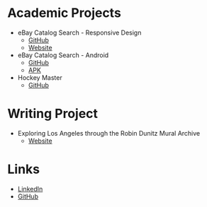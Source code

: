 # Academic Projects
- eBay Catalog Search - Responsive Design
    - [GitHub](https://github.com/slhsxcmy/cs571/tree/master/hw8-client)
    - [Website](http://hw8-client-cs571su2020.wl.r.appspot.com/)
- eBay Catalog Search - Android
    - [GitHub](https://github.com/slhsxcmy/cs571/tree/master/hw9)
    - [APK](https://drive.google.com/file/d/1YHNC95Gun0s5Ux9P1uScrNOfROR83tbP/view)
- Hockey Master
    - [GitHub](https://github.com/slhsxcmy/HockeyMaster)

# Writing Project
- Exploring Los Angeles through the Robin Dunitz Mural Archive
    - [Website](https://visualizela.github.io/exploringdunitz/#/article/2018-11-05-f18-mingyucu)

# Links
- [LinkedIn](https://www.linkedin.com/in/m-cui/)
- [GitHub](https://github.com/slhsxcmy)
